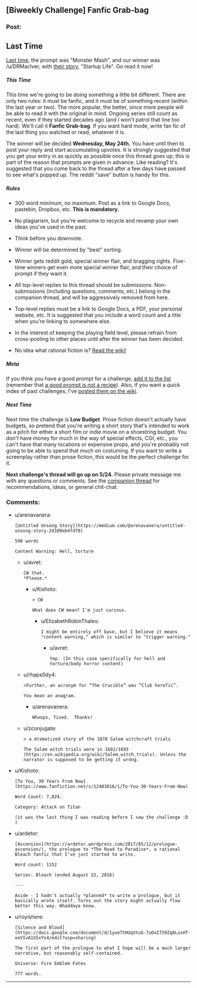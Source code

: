 ## [Biweekly Challenge] Fanfic Grab-bag

### Post:

## Last Time

[Last time,](https://www.reddit.com/r/rational/comments/67zt5y/biweekly_challenge_monster_mash) the prompt was "Monster Mash", and our winner was /u/DRMacIver, with [their story](https://www.reddit.com/r/rational/comments/67zt5y/biweekly_challenge_monster_mash/dgzt9bu/), "Startup Life". Go read it now!

##### This Time

This time we're going to be doing something a little bit different. There are only two rules: it must be fanfic, and it must be of something recent (within the last year or two). The more popular, the better, since more people will be able to read it with the original in mind. Ongoing series still count as recent, even if they started decades ago (and I won't patrol that line too hard). We'll call it **Fanfic Grab-bag**. If you want hard mode, write fan fic of the last thing you watched or read, whatever it is.

The winner will be decided **Wednesday, May 24th.** You have until then to post your reply and start accumulating upvotes. It is strongly suggested that you get your entry in as quickly as possible once this thread goes up; this is part of the reason that prompts are given in advance. Like reading? It's suggested that you come back to the thread after a few days have passed to see what's popped up. The reddit "save" button is handy for this.

##### Rules

* 300 word minimum, no maximum. Post as a link to Google Docs, pastebin, Dropbox, etc. **This is mandatory.**

* No plagiarism, but you're welcome to recycle and revamp your own ideas you've used in the past.

* Think before you downvote.

* Winner will be determined by "best" sorting.

* Winner gets reddit gold, special winner flair, and bragging rights. Five-time winners get even more special winner flair, and their choice of prompt if they want it.

* All top-level replies to this thread should be submissions. Non-submissions (including questions, comments, etc.) belong in the companion thread, and will be aggressively removed from here.

* Top-level replies must be a link to Google Docs, a PDF, your personal website, etc. It is suggested that you include a word count and a title when you're linking to somewhere else.

* In the interest of keeping the playing field level, please refrain from cross-posting to other places until after the winner has been decided.

* No idea what rational fiction is? [Read the wiki!](http://www.reddit.com/r/rational/wiki/index)

##### Meta

If you think you have a good prompt for a challenge, [add it to the list](https://docs.google.com/spreadsheets/d/1B6HaZc8FYkr6l6Q4cwBc9_-Yq1g0f_HmdHK5L1tbEbA/edit?usp=sharing) (remember that [a good prompt is not a recipe](http://www.reddit.com/r/WritingPrompts/wiki/prompts?src=RECIPE)). Also, if you want a quick index of past challenges, I've [posted them on the wiki](https://www.reddit.com/r/rational/wiki/weeklychallenge).

##### Next Time

Next time the challenge is **Low Budget**. Prose fiction doesn't actually have budgets, so pretend that you're writing a short story that's intended to work as a pitch for either a short film or indie movie on a shoestring budget. You don't have money for much in the way of special effects, CGI, etc., you can't have that many locations or expensive props, and you're probably not going to be able to spend that much on costuming. If you want to write a screenplay rather than prose fiction, this would be the perfect challenge for it.

**Next challenge's thread will go up on 5/24.** Please private message me with any questions or comments. See the [companion thread](https://www.reddit.com/r/rational/comments/6av06f/challenge_companion_fantasy_grabbag/) for recommendations, ideas, or general chit-chat.

### Comments:

- u/arenavanera:
  ```
  [Untitled Unsong Story](https://medium.com/@arenavanera/untitled-unsong-story-2d100eb4fd70)

  590 words

  Content Warning: Hell, torture
  ```

  - u/avret:
    ```
    CW that. 
    *Please.*
    ```

    - u/Kishoto:
      ```
      > CW 

      What does CW mean? I'm just curious.
      ```

      - u/ElizabethRobinThales:
        ```
        I might be entirely off base, but I believe it means "content warning," which is similar to "trigger warning."
        ```

        - u/avret:
          ```
          Yep. (In this case specifically for hell and torture/body horror content)
          ```

  - u/rhaps0dy4:
    ```
    >Further, an acronym for “The Crucible” was “Club hereTic”.

    You mean an anagram.
    ```

    - u/arenavanera:
      ```
      Whoops, fixed.  Thanks!
      ```

  - u/zconjugate:
    ```
    > a dramatized story of the 1878 Salem witchcraft trials

    The Salem witch trials were in 1692/1693 (https://en.wikipedia.org/wiki/Salem_witch_trials). Unless the narrator is supposed to be getting it wrong.
    ```

- u/Kishoto:
  ```
  [To You, 30 Years From Now](https://www.fanfiction.net/s/12483816/1/To-You-30-Years-From-Now)

  Word Count: 7,824.

  Category: Attack on Titan 

  (it was the last thing I was reading before I saw the challenge :D )
  ```

- u/ardetor:
  ```
  [Ascension](https://ardetor.wordpress.com/2017/05/12/prologue-ascension/), the prologue to *The Road to Paradise*, a rational Bleach fanfic that I've just started to write.

  Word count: 1152

  Series: Bleach (ended August 22, 2016)

  ---

  Aside - I hadn't actually *planned* to write a prologue, but it basically wrote itself. Turns out the story might actually flow better this way. Whaddaya know.
  ```

- u/royishere:
  ```
  [Silence and Blood](https://docs.google.com/document/d/1yue7tHUqVtuG-7uOxI7S9Zq8LusHT-oeVIvA1S5xYs4/edit?usp=sharing)

  The first part of the prologue to what I hope will be a much larger narrative, but reasonably self-contained. 

  Universe: Fire Emblem Fates

  777 words.
  ```

---

